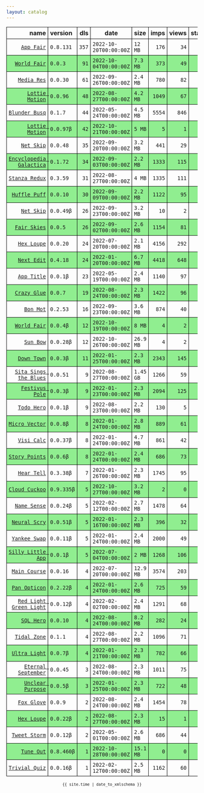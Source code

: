 ```yaml
---
layout: catalog
---
```


<style>
table {
    border-collapse: collapse;
}

td, th {
    border: 1px solid black;
    white-space: nowrap;
}

th, td {
    padding: 5px;
}

tr:nth-child(even) {
    background-color: Lightgreen;
}
</style>

| name | version | dls | date | size | imps | views | stars | issues | category |
| ---: | :------ | --: | ---- | :--- | ---: | ----: | -----:| -----: | :------- |
| [``App Fair``](https://appfair.app) | ``0.8.131`` | `357` | `2022-10-20T00:00:00Z` | `12 MB` | `176` | `34` | `29` | [``7``](https://github.com/App-Fair/App/issues) |  |
| [``World Fair``](http://appfair.net/#quick-start) | ``0.0.3`` | `91` | `2022-10-04T00:00:00Z` | `7.3 MB` | `373` | `49` | `0` | `0` |  |
| [``Media Res``](https://Media-Res.github.io/App/) | ``0.0.30`` | `61` | `2022-09-26T00:00:00Z` | `2.4 MB` | `780` | `82` | `0` | `0` |  |
| [``Lottie Motion``](https://lottie-motion.appfair.net) | ``0.0.96`` | `48` | `2022-08-27T00:00:00Z` | `4.2 MB` | `1049` | `67` | `0` | `0` |  |
| [``Blunder Busq``](https://www.blunderbusq.app) | ``0.1.7`` | `44` | `2022-05-24T00:00:00Z` | `4.5 MB` | `5554` | `846` | `1` | `0` |  |
| [``Lottie Motion``](https://lottie-motion.appfair.net) | ``0.0.97β`` | `42` | `2022-10-21T00:00:00Z` | `5 MB` | `5` | `1` | `0` | `0` |  |
| [``Net Skip``](https://Net-Skip.github.io/App/) | ``0.0.48`` | `35` | `2022-09-20T00:00:00Z` | `3.2 MB` | `441` | `29` | `0` | `0` |  |
| [``Encyclopedia Galactica``](https://Encyclopedia-Galactica.github.io/App/) | ``0.1.72`` | `34` | `2022-09-03T00:00:00Z` | `2.2 MB` | `1333` | `115` | `0` | `0` |  |
| [``Stanza Redux``](https://Stanza-Redux.github.io/App/) | ``0.3.59`` | `31` | `2022-08-27T00:00:00Z` | `4 MB` | `1335` | `111` | `1` | `0` |  |
| [``Huffle Puff``](https://Huffle-Puff.github.io/App/) | ``0.0.10`` | `30` | `2022-09-09T00:00:00Z` | `2.2 MB` | `1122` | `95` | `0` | `0` |  |
| [``Net Skip``](https://Net-Skip.github.io/App/) | ``0.0.49β`` | `26` | `2022-09-23T00:00:00Z` | `3.2 MB` | `10` | `2` | `0` | `0` |  |
| [``Fair Skies``](http://Fair-Skies.github.io/App) | ``0.0.5`` | `26` | `2022-09-02T00:00:00Z` | `2.6 MB` | `1154` | `81` | `0` | `0` |  |
| [``Hex Loupe``](https://Hex-Loupe.github.io/App/) | ``0.0.20`` | `24` | `2022-07-20T00:00:00Z` | `2.1 MB` | `4156` | `292` | `0` | `0` |  |
| [``Next Edit``](https://Next-Edit.github.io/App/) | ``0.4.18`` | `24` | `2022-01-20T00:00:00Z` | `6.7 MB` | `4418` | `648` | `0` | `0` |  |
| [``App Title``](https://App-Title.github.io/App/) | ``0.0.1β`` | `23` | `2022-05-19T00:00:00Z` | `2.4 MB` | `1140` | `97` | `0` | `0` |  |
| [``Crazy Glue``](https://Crazy-Glue.github.io/App/) | ``0.0.7`` | `19` | `2022-08-24T00:00:00Z` | `2.3 MB` | `1422` | `96` | `0` | `0` |  |
| [``Bon Mot``](https://Bon-Mot.github.io/App/) | ``0.2.53`` | `16` | `2022-09-23T00:00:00Z` | `3.6 MB` | `874` | `40` | `2` | `0` |  |
| [``World Fair``](http://appfair.net/#quick-start) | ``0.0.4β`` | `12` | `2022-10-19T00:00:00Z` | `8 MB` | `4` | `2` | `0` | `0` |  |
| [``Sun Bow``](http://Sun-Bow.appfair.net) | ``0.0.28β`` | `12` | `2022-10-26T00:00:00Z` | `26.9 MB` | `4` | `2` | `0` | `0` |  |
| [``Down Town``](https://Down-Town.github.io/App/) | ``0.0.3β`` | `11` | `2022-01-25T00:00:00Z` | `2.3 MB` | `2343` | `145` | `0` | `0` |  |
| [``Sita Sings the Blues``](https://Sita-Sings-the-Blues.github.io/App/) | ``0.0.51`` | `9` | `2022-08-27T00:00:00Z` | `1.45 GB` | `1266` | `59` | `0` | `0` |  |
| [``Festivus Pole``](https://Festivus-Pole.github.io/App/) | ``0.0.3β`` | `9` | `2022-01-23T00:00:00Z` | `2.3 MB` | `2094` | `125` | `0` | `0` |  |
| [``Todo Hero``](http://appfair.net/#quick-start) | ``0.0.1β`` | `9` | `2022-08-23T00:00:00Z` | `2.2 MB` | `130` | `5` | `0` | `0` |  |
| [``Micro Vector``](https://Micro-Vector.github.io/App/) | ``0.0.8β`` | `8` | `2022-01-24T00:00:00Z` | `2.8 MB` | `889` | `61` | `0` | `0` |  |
| [``Visi Calc``](https://Visi-Calc.github.io/App/) | ``0.0.37β`` | `8` | `2022-01-24T00:00:00Z` | `4.7 MB` | `861` | `42` | `0` | `0` |  |
| [``Story Points``](https://Story-Points.github.io/App/) | ``0.0.6β`` | `8` | `2022-01-24T00:00:00Z` | `2.4 MB` | `686` | `73` | `0` | `0` |  |
| [``Hear Tell``](https://Hear-Tell.github.io/App/) | ``0.3.38β`` | `7` | `2022-01-26T00:00:00Z` | `2.3 MB` | `1745` | `95` | `0` | `0` |  |
| [``Cloud Cuckoo``](https://cloud-cuckoo.appfair.net) | ``0.9.335β`` | `5` | `2022-10-27T00:00:00Z` | `3.2 MB` | `2` | `0` | `2` | `0` |  |
| [``Name Sense``](https://Name-Sense.github.io/App/) | ``0.0.24β`` | `5` | `2022-02-12T00:00:00Z` | `2.7 MB` | `1478` | `64` | `0` | `0` |  |
| [``Neural Scry``](https://Neural-Scry.github.io/App/) | ``0.0.51β`` | `5` | `2022-01-16T00:00:00Z` | `2.3 MB` | `396` | `32` | `0` | `0` |  |
| [``Yankee Swap``](https://Yankee-Swap.github.io/App/) | ``0.0.11β`` | `5` | `2022-01-24T00:00:00Z` | `2.4 MB` | `2000` | `49` | `0` | `0` |  |
| [``Silly Little App``](https://Silly-Little-App.github.io/App/) | ``0.0.1β`` | `5` | `2022-07-04T00:00:00Z` | `2 MB` | `1268` | `106` | `0` | `0` |  |
| [``Main Course``](https://Main-Course.github.io/App/) | ``0.0.16`` | `4` | `2022-07-20T00:00:00Z` | `12.9 MB` | `3574` | `203` | `0` | `0` |  |
| [``Pan Opticon``](https://Pan-Opticon.github.io/App/) | ``0.2.22β`` | `4` | `2022-01-24T00:00:00Z` | `2.6 MB` | `725` | `59` | `0` | `0` |  |
| [``Red Light Green Light``](https://Red-Light-Green-Light.github.io/App/) | ``0.0.12β`` | `4` | `2022-02-02T00:00:00Z` | `2.4 MB` | `1291` | `68` | `0` | `0` |  |
| [``SQL Hero``](https://SQL-Hero.github.io/App/) | ``0.0.10`` | `4` | `2022-08-24T00:00:00Z` | `8.2 MB` | `282` | `24` | `0` | `0` |  |
| [``Tidal Zone``](https://Tidal-Zone.github.io/App/) | ``0.1.1`` | `4` | `2022-08-27T00:00:00Z` | `2.2 MB` | `1096` | `71` | `0` | `0` |  |
| [``Ultra Light``](https://Ultra-Light.github.io/App/) | ``0.0.7β`` | `4` | `2022-01-21T00:00:00Z` | `2.3 MB` | `782` | `66` | `0` | `0` |  |
| [``Eternal September``](https://Eternal-September.github.io/App/) | ``0.0.45`` | `3` | `2022-08-24T00:00:00Z` | `2.3 MB` | `1011` | `75` | `0` | `0` |  |
| [``Unclear Purpose``](https://Unclear-Purpose.github.io/App/) | ``0.0.5β`` | `3` | `2022-01-25T00:00:00Z` | `2.3 MB` | `722` | `48` | `0` | `0` |  |
| [``Fox Glove``](https://Fox-Glove.github.io/App/) | ``0.0.9`` | `2` | `2022-08-24T00:00:00Z` | `2.4 MB` | `1454` | `78` | `0` | `0` |  |
| [``Hex Loupe``](https://Hex-Loupe.github.io/App/) | ``0.0.22β`` | `2` | `2022-08-27T00:00:00Z` | `2.3 MB` | `15` | `1` | `0` | `0` |  |
| [``Tweet Storm``](https://Tweet-Storm.github.io/App/) | ``0.0.12β`` | `2` | `2022-05-01T00:00:00Z` | `2.6 MB` | `686` | `44` | `0` | `0` |  |
| [``Tune Out``](https://tune-out.appfair.net) | ``0.8.460β`` | `1` | `2022-10-28T00:00:00Z` | `15.1 MB` | `0` | `0` | `1` | `0` |  |
| [``Trivial Quiz``](https://Trivial-Quiz.github.io/App/) | ``0.0.16β`` | `1` | `2022-02-12T00:00:00Z` | `2.5 MB` | `1162` | `60` | `0` | `0` |  |

<center><small><code>{{ site.time | date_to_xmlschema }}</code></small></center>
